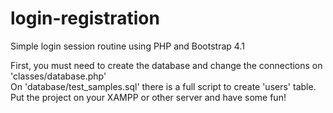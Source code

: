# login-registration
Simple login session routine using PHP and Bootstrap 4.1
<p>
First, you must need to create the database and change the connections on 'classes/database.php'<br />
On 'database/test_samples.sql' there is a full script to create 'users' table.<br />
Put the project on your XAMPP or other server and have some fun!
</p>
